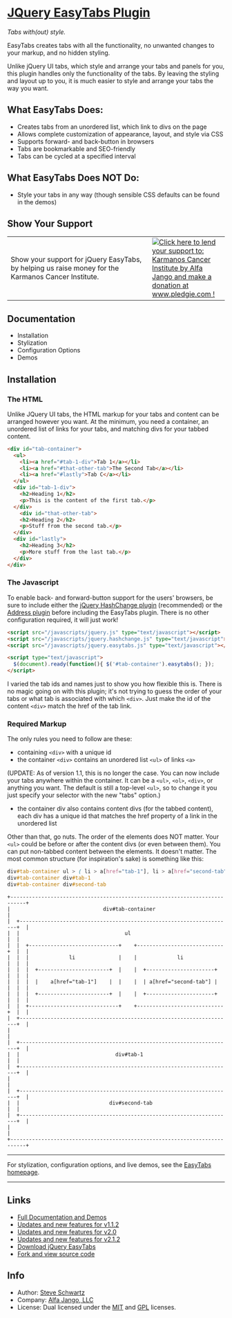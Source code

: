# [JQuery EasyTabs Plugin](http://www.alfajango.com/blog/jquery-easytabs-plugin/)

*Tabs with(out) style.*

EasyTabs creates tabs with all the functionality, no unwanted changes
to your markup, and no hidden styling.

Unlike jQuery UI tabs, which style and arrange your tabs and panels for you, this plugin handles only the functionality of the tabs. By leaving the styling and layout up to you, it is much easier to style and arrange your tabs the way you want.

## What EasyTabs Does:

* Creates tabs from an unordered list, which link to divs on the page
* Allows complete customization of appearance, layout, and style via CSS
* Supports forward- and back-button in browsers
* Tabs are bookmarkable and SEO-friendly
* Tabs can be cycled at a specified interval

## What EasyTabs Does NOT Do:

* Style your tabs in any way (though sensible CSS defaults can be found
  in the demos)

## Show Your Support

<table style="width: 100%;">
<tr>
<td>
Show your support for jQuery EasyTabs, by helping us raise money for the Karmanos Cancer
Institute.
</td>
<td style="text-align: left; width: 35%;">
<a href='http://pledgie.com/campaigns/15528'><img alt='Click here to lend your support to: Karmanos Cancer Institute by Alfa Jango and make a donation at www.pledgie.com !' src='http://pledgie.com/campaigns/15528.png?skin_name=chrome' border='0' /></a>
</td>
</tr>
</table>

## Documentation

* Installation
* Stylization
* Configuration Options
* Demos

## Installation

### The HTML

Unlike JQuery UI tabs, the HTML markup for your tabs and content can be arranged however you want. At the minimum, you need a container, an unordered list of links for your tabs, and matching divs for your tabbed content.

```html
<div id="tab-container">
  <ul>
    <li><a href="#tab-1-div">Tab 1</a></li>
    <li><a href="#that-other-tab">The Second Tab</a></li>
    <li><a href="#lastly">Tab C</a></li>
  </ul>
  <div id="tab-1-div">
    <h2>Heading 1</h2>
    <p>This is the content of the first tab.</p>
  </div>
    <div id="that-other-tab">
    <h2>Heading 2</h2>
    <p>Stuff from the second tab.</p>
  </div>
  <div id="lastly">
    <h2>Heading 3</h2>
    <p>More stuff from the last tab.</p>
  </div>
</div>
```

### The Javascript

To enable back- and forward-button support for the users' browsers, be sure to include either the [jQuery HashChange plugin](http://benalman.com/projects/jquery-hashchange-plugin/) (recommended) or the [Address plugin](http://www.asual.com/jquery/address/docs/) before including the EasyTabs plugin. There is no other configuration required, it will just work!

```html
<script src="/javascripts/jquery.js" type="text/javascript"></script>
<script src="/javascripts/jquery.hashchange.js" type="text/javascript"></script>
<script src="/javascripts/jquery.easytabs.js" type="text/javascript"></script>

<script type="text/javascript">
  $(document).ready(function(){ $('#tab-container').easytabs(); });
</script>
```

I varied the tab ids and names just to show you how flexible this is. There is no magic going on with this plugin; it's not trying to guess the order of your tabs or what tab is associated with which `<div>`. Just make the id of the content `<div>` match the href of the tab link.

### Required Markup

The only rules you need to follow are these:

* containing `<div>` with a unique id
* the container `<div>` contains an unordered list `<ul>` of links `<a>`

(UPDATE: As of version 1.1, this is no longer the case. You can now include your tabs anywhere within the container. It can be a `<ul>`, `<ol>`, `<div>`, or anything you want. The default is still a top-level `<ul>`, so to change it you just specify your selector with the new "tabs" option.)

* the container div also contains content divs (for the tabbed content), each div has a unique id that matches the href property of a link in the unordered list

Other than that, go nuts. The order of the elements does NOT matter. Your `<ul>` could be before or after the content divs (or even between them). You can put non-tabbed content between the elements. It doesn't matter. The most common structure (for inspiration's sake) is something like this:
```css
div#tab-container ul > ( li > a[href="tab-1"], li > a[href="second-tab"] )
div#tab-container div#tab-1
div#tab-container div#second-tab
```
```
+---------------------------------------------------------------------------+
|                              div#tab-container                            |
|  +---------------------------------------------------------------------+  |
|  |                                  ul                                 |  |
|  |  +-----------------------------+    +----------------------------+  |  |
|  |  |             li              |    |             li             |  |  |
|  |  |  +-----------------------+  |    |  +----------------------+  |  |  |
|  |  |  |    a[href="tab-1"]    |  |    |  | a[href="second-tab"] |  |  |  |
|  |  |  +-----------------------+  |    |  +----------------------+  |  |  |
|  |  +-----------------------------+    +----------------------------+  |  |
|  +---------------------------------------------------------------------+  |
|                                                                           |
|  +---------------------------------------------------------------------+  |
|  |                               div#tab-1                             |  |
|  +---------------------------------------------------------------------+  |
|                                                                           |
|  +---------------------------------------------------------------------+  |
|  |                             div#second-tab                          |  |
|  +---------------------------------------------------------------------+  |
|                                                                           |
+---------------------------------------------------------------------------+
```

-------------------------------------------------------------------------------------------

For stylization, configuration options, and live demos, see the [EasyTabs homepage](http://www.alfajango.com/blog/jquery-easytabs-plugin/).

-------------------------------------------------------------------------------------------

## Links

* [Full Documentation and Demos](http://www.alfajango.com/blog/jquery-easytabs-plugin/)
* [Updates and new features for v1.1.2](http://www.alfajango.com/blog/jquery-easytabs-plugin-now-more-flexible-and-usable)
* [Updates and new features for v2.0](http://www.alfajango.com/blog/jquery-easytabs-plugin-v2)
* [Updates and new features for v2.1.2](http://www.alfajango.com/blog/jquery-easytabs-plugin-v2-1-2/)
* [Download jQuery EasyTabs](http://plugins.jquery.com/project/easytabs)
* [Fork and view source code](http://github.com/JangoSteve/jQuery-EasyTabs)

## Info

* Author: [Steve Schwartz](https://github.com/JangoSteve)
* Company: [Alfa Jango, LLC](http://www.alfajango.com)
* License: Dual licensed under the [MIT](http://www.opensource.org/licenses/mit-license.php) and [GPL](http://www.gnu.org/licenses/gpl.html) licenses.
